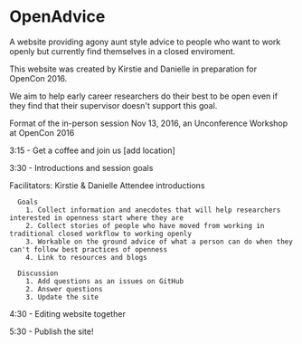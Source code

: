 # OpenAdvice
A website providing agony aunt style advice to people who want to work openly but currently find themselves in a closed enviroment.

This website was created by Kirstie and Danielle in preparation for OpenCon 2016.

We aim to help early career researchers do their best to be open even if they find that their supervisor doesn't support this goal.

Format of the in-person session Nov 13, 2016, an Unconference Workshop at OpenCon 2016

3:15 - Get a coffee and join us [add location]

3:30 - Introductions and session goals

   Facilitators: Kirstie & Danielle
   Attendee introductions
        
      Goals
        1. Collect information and anecdotes that will help researchers interested in openness start where they are
        2. Collect stories of people who have moved from working in traditional closed workflow to working openly
        3. Workable on the ground advice of what a person can do when they can't follow best practices of openness 
        4. Link to resources and blogs
        
      Discussion
        1. Add questions as an issues on GitHub
        2. Answer questions
        3. Update the site
        
        
4:30 - Editing website together

5:30 - Publish the site!
        

